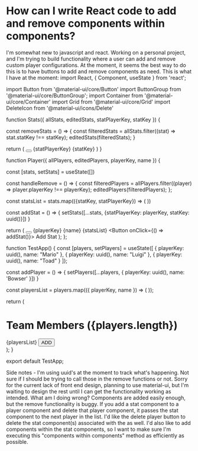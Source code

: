 
# How can I write React code to add and remove components within components?

I'm somewhat new to javascript and react. Working on a personal project, and I'm trying to build functionality where a user can add and remove custom player configurations. At the moment, it seems the best way to do this is to have buttons to add and remove components as need.
This is what I have at the moment:
import React, { Component, useState } from 'react';

import Button from '@material-ui/core/Button'
import ButtonGroup from '@material-ui/core/ButtonGroup';
import Container from '@material-ui/core/Container'
import Grid from '@material-ui/core/Grid'
import DeleteIcon from '@material-ui/icons/Delete'


function Stats({ allStats, editedStats, statPlayerKey, statKey }) {
  
  const removeStats = () => {
    const filteredStats = allStats.filter((stat) => stat.statKey !== statKey);
    editedStats(filteredStats);
  }

  return (
    <Grid containter>
      <Button onClick={removeStats}>
        <DeleteIcon />
      </Button>
      <Grid item>
        {statPlayerKey} {statKey}
      </Grid>
    </Grid>
  )
}

function Player({ allPlayers, editedPlayers, playerKey, name }) {

  const [stats, setStats] = useState([])

  const handleRemove = () => {
    const filteredPlayers = allPlayers.filter((player) => player.playerKey !== playerKey);
    editedPlayers(filteredPlayers);
  };

  const statsList = stats.map(({statKey, statPlayerKey}) => (
    <Container>
      <Stats 
        allStats={stats}
        statKey={statKey}
        statPlayerKey={statPlayerKey}
        editedStats={setStats}
      />
    </Container>
  ))

  const addStat = () => {
    setStats([...stats, {statPlayerKey: playerKey, statKey: uuid()}])
  }

  return (
    <Grid container>
      <Button onClick={handleRemove}>
        <DeleteIcon />
      </Button>
      <Grid item>
        {playerKey} {name}
      </Grid>
      <Grid item>
        {statsList}
      </Grid>
      <Button onClick={() => addStat()}>
        Add Stat
      </Button>
    </Grid>
  );
};


function TestApp() {
  const [players, setPlayers] = useState([
    {
      playerKey: uuid(),
      name: "Mario"
    },
    {
      playerKey: uuid(),
      name: "Luigi"
    },
    {
      playerKey: uuid(),
      name: "Toad"
    }
  ]);

  const addPlayer = () => {
    setPlayers([...players, {
      playerKey: uuid(),
      name: 'Bowser'
    }])
  }

  const playersList = players.map(({ playerKey, name }) => (
    <Container>
      <Player
        allPlayers={players}
        editedPlayers={setPlayers}
        playerKey={playerKey}
        name={name}
      />
    </Container>
  ));

  return (
    <div className="App">
      <h1>Team Members ({players.length})</h1>
      <Container>{playersList}</Container>
      <Button onClick={addPlayer}>ADD</Button>
    </div>
  );
}


export default TestApp;

Side notes - I'm using uuid's at the moment to track what's happening. Not sure if I should be trying to call those in the remove functions or not. Sorry for the current lack of front end design, planning to use material-ui, but I'm waiting to design the rest until I can get the functionality working as intended.
What am I doing wrong? Components are added easily enough, but the remove functionality is buggy. If you add a stat component to a player component and delete that player component, it passes the stat component to the next player in the list. I'd like the delete player button to delete the stat component(s) associated with the as well. I'd also like to add components within the stat components, so I want to make sure I'm executing this "components within components" method as efficiently as possible.

        